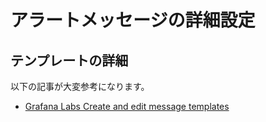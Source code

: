 # アラートメッセージの詳細設定

## テンプレートの詳細

以下の記事が大変参考になります。

- [Grafana Labs Create and edit message templates](https://grafana.com/docs/grafana/v9.3/alerting/manage-notifications/create-message-template/)

